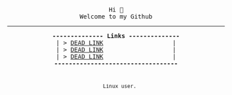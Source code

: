 <!-- had to do this weird formatting because nice formatting leaver uneeded spacing -->
<pre><div align="center">
Hi 👋
Welcome to my Github
<hr /><b>-------------- Links --------------</b>
 | > <a href="https://troll.avunit.tk">DEAD LINK</a>                   | 
 | > <a href="https://blog.avunit.tk">DEAD LINK</a>                   | 
 | > <a href="https://avunit.tk">DEAD LINK</a>                   | 
<b>----------------------------------</b>

<div align="center">
  <sub>Linux user.</sub>
</div>
